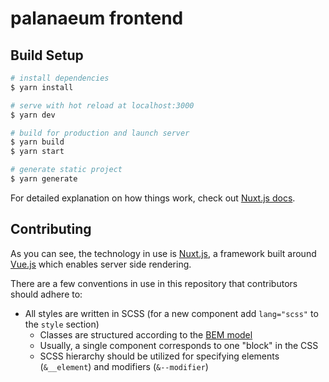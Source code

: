 # palanaeum frontend

## Build Setup

``` bash
# install dependencies
$ yarn install

# serve with hot reload at localhost:3000
$ yarn dev

# build for production and launch server
$ yarn build
$ yarn start

# generate static project
$ yarn generate
```

For detailed explanation on how things work, check out [Nuxt.js docs](https://nuxtjs.org).

## Contributing

As you can see, the technology in use is [Nuxt.js](https://nuxtjs.org), a framework built around [Vue.js](https://vuejs.org/) which enables server side rendering.

There are a few conventions in use in this repository that contributors should adhere to:
 * All styles are written in SCSS (for a new component add `lang="scss"` to the `style` section)
   * Classes are structured according to the [BEM model](http://getbem.com/introduction/)
   * Usually, a single component corresponds to one "block" in the CSS
   * SCSS hierarchy should be utilized for specifying elements (`&__element`) and modifiers (`&--modifier`)

